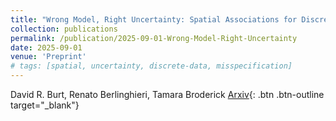 ```yaml
---
title: "Wrong Model, Right Uncertainty: Spatial Associations for Discrete Data with Misspecification"
collection: publications
permalink: /publication/2025-09-01-Wrong-Model-Right-Uncertainty
date: 2025-09-01
venue: 'Preprint'
# tags: [spatial, uncertainty, discrete-data, misspecification]
---
```

David R. Burt, Renato Berlinghieri, Tamara Broderick [Arxiv](https://arxiv.org/abs/2509.01776){: .btn .btn-outline target="_blank"} 

<!-- Optional: Add Code/Data links when available -->
<!-- [Code](#){: .btn .btn-outline target="_blank"} [Data](#){: .btn .btn-outline target="_blank"} -->

<!-- Add a concise abstract or summary below if desired. -->
<!-- This work provides the first confidence intervals with guaranteed asymptotic nominal coverage for spatial associations with discrete responses under misspecification and nonrandom sampling. -->
